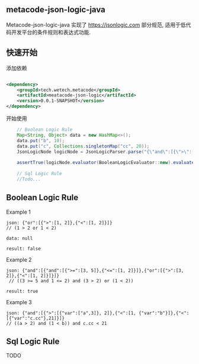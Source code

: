 metacode-json-logic-java
---
Metacode-json-logic-java 实现了 <https://jsonlogic.com> 部分规范, 适用于低代码开发平台的条件规则和表达式功能.

## 快速开始

添加依赖

```xml

<dependency>
    <groupId>tech.wetech.metacode</groupId>
    <artifactId>meatacode-json-logic</artifactId>
    <version>0.0.1-SNAPSHOT</version>
</dependency>
```

开始使用

```java
    // Boolean Logic Rule
    Map<String, Object> data = new HashMap<>();
    data.put("b", 10);
    data.put("c", Collections.singletonMap("cc", 20));
    JsonLogicNode logicNode = JsonLogicParser.parse("{\"and\":[{\">\":[{\"var\":[\"a\",3]}, 2]},{\"<\":[1, {\"var\":\"b\"}]},{\"<\":[{\"var\":\"c.cc\"},21]}]}");
    
    assertTrue(logicNode.evaluator(BooleanLogicEvaluator::new).evaluate(data));
    
    // Sql Logic Rule
    //Todo...
```

## Boolean Logic Rule

Example 1

```shell
json: {"or":[{">":[1, 2]},{"<":[1, 2]}]} 
// (1 > 2 or 1 < 2)

data: null

result: false

```

Example 2

```shell
json: {"and":[{"and":[{">=":[3, 5]},{"<=":[1, 2]}]},{"or":[{">":[3, 2]},{"<":[1, 2]}]}]}
 // ((3 >= 5 and 1 <= 2) and (3 > 2) or (1 < 2))

result: true
```

Example 3

```shell
json: {"and":[{">":[{"var":["a",3]}, 2]},{"<":[1, {"var":"b"}]},{"<":[{"var":"c.cc"},21]}]}
// ((a > 2) and (1 < b)) and c.cc < 21
```

## Sql Logic Rule

TODO
